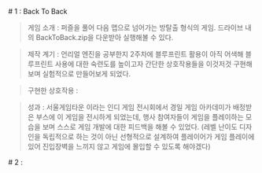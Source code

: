 \# 1 : Back To Back

>게임 소개 : 퍼즐을 풀어 다음 맵으로 넘어가는 방탈출 형식의 게임. 드라이브 내의 BackToBack.zip을 다운받아 실행해볼 수 있다.

>제작 계기 : 언리얼 엔진을 공부한지 2주차에 블루프린트 활용이 아직 어색해 블루프린트 사용에 대한 숙련도를 높이고자 간단한 상호작용들을 이것저것 구현해보며 실험적으로 만들어보게 되었다.

>구현한 상호작용 :

>성과 : 서울게임타운 이라는 인디 게임 전시회에서 경일 게임 아카데미가 배정받은 부스에 이 게임을 전시하게 되었는데, 행사 참여자들이 게임을 플레이하는 모습을 보며 스스로 게임 개발에 대한 피드백을 해볼 수 있었다.
(레벨 난이도 디자인을 독립적으로 하는 것이 아닌 선형적으로 설계하여 플레이어가 게임 플레이에 있어 진입장벽을 느끼지 않고 게임에 몰입할 수 있도록 해야겠다)


\# 2 : 





